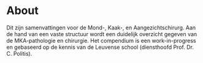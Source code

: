 # About
Dit zijn samenvattingen voor de Mond-, Kaak-, en Aangezichtschirurg. 
Aan de hand van een vaste structuur wordt een duidelijk overzicht gegeven van de MKA-pathologie en chirurgie. 
Het compendium is een work-in-progress en gebaseerd op de kennis van de Leuvense school (diensthoofd Prof. Dr. C. Politis).


